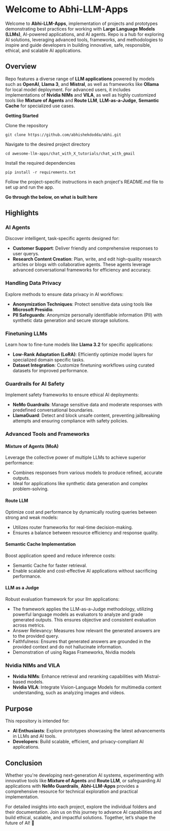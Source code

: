 # Welcome to Abhi-LLM-Apps

Welcome to **Abhi-LLM-Apps**, implementation of projects and prototypes demonstrating best practices for working with **Large Language Models (LLMs)**, AI-powered applications, and AI agents. Repo is a hub for exploring AI solutions, leveraging advanced tools, frameworks, and methodologies to inspire and guide developers in building innovative, safe, responsible, ethical, and scalable AI applications.

## Overview

Repo features a diverse range of **LLM applications** powered by models such as **OpenAI**, **Llama 3**, and **Mistral**, as well as frameworks like **Ollama** for local model deployment. For advanced users, it includes implementations of **Nvidia NIMs** and **VILA**, as well as highly customized tools like **Mixture of Agents** and **Route LLM**, **LLM-as-a-Judge**, **Semantic Cache** for specialized use cases.

**Getting Started**

Clone the repository

```git clone https://github.com/abhishekdodda/abhi.git```

Navigate to the desired project directory

```cd awesome-llm-apps/chat_with_X_tutorials/chat_with_gmail```

Install the required dependencies

```pip install -r requirements.txt```

Follow the project-specific instructions in each project's README.md file to set up and run the app.


**Go through the below, on what is built here**

## Highlights

### AI Agents
Discover intelligent, task-specific agents designed for:
- **Customer Support**: Deliver friendly and comprehensive responses to user querys.
- **Research Content Creation**: Plan, write, and edit high-quality research articles or blogs with collaborative agents.
These agents leverage advanced conversational frameworks for efficiency and accuracy.

### Handling Data Privacy
Explore methods to ensure data privacy in AI workflows:
- **Anonymization Techniques**: Protect sensitive data using tools like **Microsoft Presidio**.
- **PII Safeguards**: Anonymize personally identifiable information (PII) with synthetic data generation and secure storage solutions.

### Finetuning LLMs
Learn how to fine-tune models like **Llama 3.2** for specific applications:
- **Low-Rank Adaptation (LoRA)**: Efficiently optimize model layers for specialized domain specific tasks.
- **Dataset Integration**: Customize finetuning workflows using curated datasets for improved performance.

### Guardrails for AI Safety
Implement safety frameworks to ensure ethical AI deployments:
- **NeMo Guardrails**: Manage sensitive data and moderate responses with predefined conversational boundaries.
- **LlamaGuard**: Detect and block unsafe content, preventing jailbreaking attempts and ensuring compliance with safety policies.

### Advanced Tools and Frameworks

#### Mixture of Agents (MoA)
Leverage the collective power of multiple LLMs to achieve superior performance:
- Combines responses from various models to produce refined, accurate outputs.
- Ideal for applications like synthetic data generation and complex problem-solving.

#### Route LLM
Optimize cost and performance by dynamically routing queries between strong and weak models:
- Utilizes router frameworks for real-time decision-making.
- Ensures a balance between resource efficiency and response quality.

#### Semantic Cache Implementation
Boost application speed and reduce inference costs:
- Semantic Cache for faster retrieval.
- Enable scalable and cost-effective AI applications without sacrificing performance.

#### LLM as a Judge
Robust evaluation framework for your llm applications:
- The framework applies the LLM-as-a-Judge methodology, utilizing powerful language models as evaluators to analyze and grade generated outputs. This ensures objective and consistent evaluation across metrics.
- Answer Relevancy: Measures how relevant the generated answers are to the provided query.
- Faithfulness: Ensures that generated answers are grounded in the provided context and do not hallucinate information.
- Demonstration of using Ragas Frameworks, Nvidia models

### Nvidia NIMs and VILA
- **Nvidia NIMs**: Enhance retrieval and reranking capabilities with Mistral-based models.
- **Nvidia VILA**: Integrate Vision-Language Models for multimedia content understanding, such as analyzing images and videos.

## Purpose

This repository is intended for:
- **AI Enthusiasts**: Explore prototypes showcasing the latest advancements in LLMs and AI tools.
- **Developers**: Build scalable, efficient, and privacy-compliant AI applications.

## Conclusion

Whether you're developing next-generation AI systems, experimenting with innovative tools like **Mixture of Agents** and **Route LLM**, or safeguarding AI applications with **NeMo Guardrails**, **Abhi-LLM-Apps** provides a comprehensive resource for technical exploration and practical implementation.

For detailed insights into each project, explore the individual folders and their documentation. Join us on this journey to advance AI capabilities and build ethical, scalable, and impactful solutions. Together, let’s shape the future of AI! 🚀
